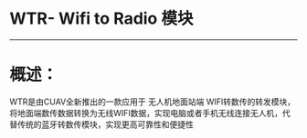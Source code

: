 # WTR- Wifi to Radio 模块

---

# 概述：

WTR是由CUAV全新推出的一款应用于 无人机地面站端 WIFI转数传的转发模块，将地面端数传数据转换为无线WIFI数据，实现电脑或者手机无线连接无人机，代替传统的蓝牙转数传模块，实现更高可靠性和便捷性

